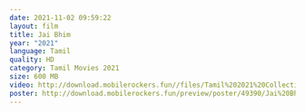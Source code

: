 ```yaml
---
date: 2021-11-02 09:59:22
layout: film
title: Jai Bhim
year: "2021"
language: Tamil
quality: HD
category: Tamil Movies 2021
size: 600 MB
video: http://download.mobilerockers.fun//files/Tamil%202021%20Collection/Jai%20Bhim%20(2021)/Jai%20Bhim%20(2021)%20Full%20Movies/Jai%20Bhim%20(2021)%20HDRip/Jai%20Bhim%20(2021)%20HDRip%20Single%20Part.mp4
poster: http://download.mobilerockers.fun/preview/poster/49390/Jai%20Bhim%20(2021).png
---
```


